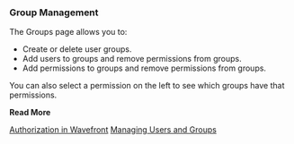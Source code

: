 ### Group Management

The Groups page allows you to:
* Create or delete user groups.
* Add users to groups and remove permissions from groups.
* Add permissions to groups and remove permissions from groups.

You can also select a permission on the left to see which groups have that permissions.

**Read More**<br/>

[Authorization in Wavefront](https://docs.wavefront.com/authorization.html)
[Managing Users and Groups](https://docs.wavefront.com/users_roles.html)
